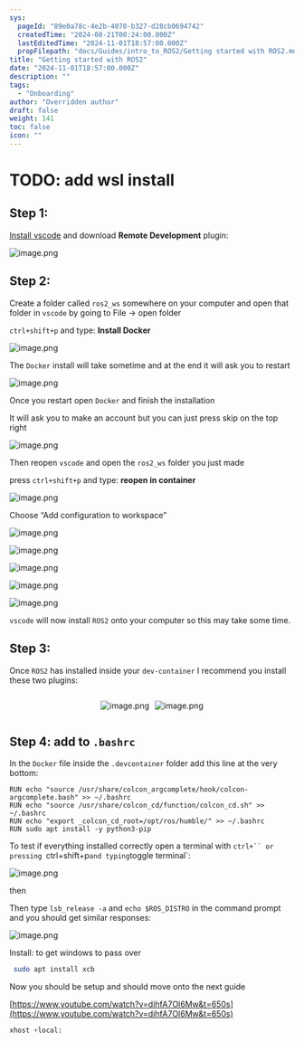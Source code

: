 ```yaml
---
sys:
  pageId: "89e0a78c-4e2b-4070-b327-d28cb0694742"
  createdTime: "2024-08-21T00:24:00.000Z"
  lastEditedTime: "2024-11-01T18:57:00.000Z"
  propFilepath: "docs/Guides/intro_to_ROS2/Getting started with ROS2.md"
title: "Getting started with ROS2"
date: "2024-11-01T18:57:00.000Z"
description: ""
tags:
  - "Onboarding"
author: "Overridden author"
draft: false
weight: 141
toc: false
icon: ""
---
```


# TODO: add wsl install

## Step 1:

[Install vscode](https://code.visualstudio.com/download) and download **Remote Development** plugin:

![image.png](https://prod-files-secure.s3.us-west-2.amazonaws.com/d518164a-d88e-44d1-a4ee-3adb3bd8bce0/efb52993-1881-4a40-b95e-6f020334f022/image.png?X-Amz-Algorithm=AWS4-HMAC-SHA256&X-Amz-Content-Sha256=UNSIGNED-PAYLOAD&X-Amz-Credential=ASIAZI2LB4666ECQQG6F%2F20250202%2Fus-west-2%2Fs3%2Faws4_request&X-Amz-Date=20250202T230109Z&X-Amz-Expires=3600&X-Amz-Security-Token=IQoJb3JpZ2luX2VjEO%2F%2F%2F%2F%2F%2F%2F%2F%2F%2F%2FwEaCXVzLXdlc3QtMiJHMEUCIQCCH1dYTgOGnbDPg70fmxD%2FE7H0XEfUK3VDgj1Yrf9%2FLAIgXVfqK35rZnYAxdyq9J5d9FI6FWRnVzSPryvm5lazkzYqiAQI%2BP%2F%2F%2F%2F%2F%2F%2F%2F%2F%2FARAAGgw2Mzc0MjMxODM4MDUiDC%2FcEPpsdHBZKtZetyrcA3BUSPTTh3NxizpGfjlS%2B4W6xgmwDkhS%2BTUEZYf3x8PWCi3Jdc%2FP7HDfqfwsG6hSlTM3wNi6RCzLfhGG5an6nKA0TbRbwliiEmnblLE%2Bd6Q4FwFOw9R9cCbCTMQYA3Rbk2Lii%2BHo2uxpKAfAbiNvuONwKtNzRg%2Ff7C8s4XX2a5uv0o2hLAAM51EtGoXpIbgk1ddKbrpq2EUyr3HryLWwD18vv1DLQxvf6i4mu92ZE2sfMm0AP%2FK68Y1Dr2wXBb9tbzUhvqwg5rIM%2FtNFI4gnqx7QCCALZxT2oZK3qBcMqF%2B%2FdJyiJgwaZUU7UhsCduc0dcZq%2B81XjYosGCPoft9Hia4vG6YYm0bTBhHxh%2FZ8OuTKIMJY00zjprOMO4ymqmwukY4enpKQ0z4Ag%2FJziI58k4spjUzLy%2FeCR%2BjbozV81rL5iKubkU1201g%2Bt4tPMoeHUl2lvsQWppjOt130apIJtQ7MNa7qfTYezV7vW8rzCVJwcDDj0NCNWsOF3aqUEUcdDQrNWLfr%2FvR67uWWY%2FtTjwvUkA2%2FNRVTXNukHo%2FelihLeupeTrL5pq17vG%2B06JIxRbXsdnSjdBElEIlDou5qmo%2BjkGsczClPLoOulf3CChC7Pz0t1aqIDodIomkXML3n%2F7wGOqUB1EnYzCc8%2FEsBa%2B1bwCrs7EudnZCtRN5a3poG4Bd%2F1%2BpSi7w2kZZpNEB%2BHzGp4NXOoRBGmp1RCYXd3NyhnrHuCWEoUjI%2FfR5IS0bIzYeWGTVZr7N58bNT%2FGlq1dxBSsSfuzxyx7D0ItHdJKCCq3TY4YDIC7lwIeuCPgisFBo6YXhbq4CcQcUKWnDXL6wv8PJTyQLN4iwxf7e1vCxl0nMZ0toGidlh&X-Amz-Signature=1af7678721e09f52463d31a1150da95d4456a127eaa5f1d320c1dcc12061a3eb&X-Amz-SignedHeaders=host&x-id=GetObject)

## Step 2:

Create a folder called `ros2_ws` somewhere on your computer and open that folder in `vscode` by going to File → open folder 

`ctrl+shift+p` and type: **Install Docker**

![image.png](https://prod-files-secure.s3.us-west-2.amazonaws.com/d518164a-d88e-44d1-a4ee-3adb3bd8bce0/2269dc0e-1cd5-47ff-bceb-c04ad9b2eab0/image.png?X-Amz-Algorithm=AWS4-HMAC-SHA256&X-Amz-Content-Sha256=UNSIGNED-PAYLOAD&X-Amz-Credential=ASIAZI2LB4666ECQQG6F%2F20250202%2Fus-west-2%2Fs3%2Faws4_request&X-Amz-Date=20250202T230109Z&X-Amz-Expires=3600&X-Amz-Security-Token=IQoJb3JpZ2luX2VjEO%2F%2F%2F%2F%2F%2F%2F%2F%2F%2F%2FwEaCXVzLXdlc3QtMiJHMEUCIQCCH1dYTgOGnbDPg70fmxD%2FE7H0XEfUK3VDgj1Yrf9%2FLAIgXVfqK35rZnYAxdyq9J5d9FI6FWRnVzSPryvm5lazkzYqiAQI%2BP%2F%2F%2F%2F%2F%2F%2F%2F%2F%2FARAAGgw2Mzc0MjMxODM4MDUiDC%2FcEPpsdHBZKtZetyrcA3BUSPTTh3NxizpGfjlS%2B4W6xgmwDkhS%2BTUEZYf3x8PWCi3Jdc%2FP7HDfqfwsG6hSlTM3wNi6RCzLfhGG5an6nKA0TbRbwliiEmnblLE%2Bd6Q4FwFOw9R9cCbCTMQYA3Rbk2Lii%2BHo2uxpKAfAbiNvuONwKtNzRg%2Ff7C8s4XX2a5uv0o2hLAAM51EtGoXpIbgk1ddKbrpq2EUyr3HryLWwD18vv1DLQxvf6i4mu92ZE2sfMm0AP%2FK68Y1Dr2wXBb9tbzUhvqwg5rIM%2FtNFI4gnqx7QCCALZxT2oZK3qBcMqF%2B%2FdJyiJgwaZUU7UhsCduc0dcZq%2B81XjYosGCPoft9Hia4vG6YYm0bTBhHxh%2FZ8OuTKIMJY00zjprOMO4ymqmwukY4enpKQ0z4Ag%2FJziI58k4spjUzLy%2FeCR%2BjbozV81rL5iKubkU1201g%2Bt4tPMoeHUl2lvsQWppjOt130apIJtQ7MNa7qfTYezV7vW8rzCVJwcDDj0NCNWsOF3aqUEUcdDQrNWLfr%2FvR67uWWY%2FtTjwvUkA2%2FNRVTXNukHo%2FelihLeupeTrL5pq17vG%2B06JIxRbXsdnSjdBElEIlDou5qmo%2BjkGsczClPLoOulf3CChC7Pz0t1aqIDodIomkXML3n%2F7wGOqUB1EnYzCc8%2FEsBa%2B1bwCrs7EudnZCtRN5a3poG4Bd%2F1%2BpSi7w2kZZpNEB%2BHzGp4NXOoRBGmp1RCYXd3NyhnrHuCWEoUjI%2FfR5IS0bIzYeWGTVZr7N58bNT%2FGlq1dxBSsSfuzxyx7D0ItHdJKCCq3TY4YDIC7lwIeuCPgisFBo6YXhbq4CcQcUKWnDXL6wv8PJTyQLN4iwxf7e1vCxl0nMZ0toGidlh&X-Amz-Signature=2057d84e7078f736b29c9044988391220f8c336a43c818478e8e39db327f3985&X-Amz-SignedHeaders=host&x-id=GetObject)

The `Docker` install will take sometime and at the end it will ask you to restart

![image.png](https://prod-files-secure.s3.us-west-2.amazonaws.com/d518164a-d88e-44d1-a4ee-3adb3bd8bce0/ed233f78-be33-4b1f-b89c-9c346c0e961e/image.png?X-Amz-Algorithm=AWS4-HMAC-SHA256&X-Amz-Content-Sha256=UNSIGNED-PAYLOAD&X-Amz-Credential=ASIAZI2LB4666ECQQG6F%2F20250202%2Fus-west-2%2Fs3%2Faws4_request&X-Amz-Date=20250202T230109Z&X-Amz-Expires=3600&X-Amz-Security-Token=IQoJb3JpZ2luX2VjEO%2F%2F%2F%2F%2F%2F%2F%2F%2F%2F%2FwEaCXVzLXdlc3QtMiJHMEUCIQCCH1dYTgOGnbDPg70fmxD%2FE7H0XEfUK3VDgj1Yrf9%2FLAIgXVfqK35rZnYAxdyq9J5d9FI6FWRnVzSPryvm5lazkzYqiAQI%2BP%2F%2F%2F%2F%2F%2F%2F%2F%2F%2FARAAGgw2Mzc0MjMxODM4MDUiDC%2FcEPpsdHBZKtZetyrcA3BUSPTTh3NxizpGfjlS%2B4W6xgmwDkhS%2BTUEZYf3x8PWCi3Jdc%2FP7HDfqfwsG6hSlTM3wNi6RCzLfhGG5an6nKA0TbRbwliiEmnblLE%2Bd6Q4FwFOw9R9cCbCTMQYA3Rbk2Lii%2BHo2uxpKAfAbiNvuONwKtNzRg%2Ff7C8s4XX2a5uv0o2hLAAM51EtGoXpIbgk1ddKbrpq2EUyr3HryLWwD18vv1DLQxvf6i4mu92ZE2sfMm0AP%2FK68Y1Dr2wXBb9tbzUhvqwg5rIM%2FtNFI4gnqx7QCCALZxT2oZK3qBcMqF%2B%2FdJyiJgwaZUU7UhsCduc0dcZq%2B81XjYosGCPoft9Hia4vG6YYm0bTBhHxh%2FZ8OuTKIMJY00zjprOMO4ymqmwukY4enpKQ0z4Ag%2FJziI58k4spjUzLy%2FeCR%2BjbozV81rL5iKubkU1201g%2Bt4tPMoeHUl2lvsQWppjOt130apIJtQ7MNa7qfTYezV7vW8rzCVJwcDDj0NCNWsOF3aqUEUcdDQrNWLfr%2FvR67uWWY%2FtTjwvUkA2%2FNRVTXNukHo%2FelihLeupeTrL5pq17vG%2B06JIxRbXsdnSjdBElEIlDou5qmo%2BjkGsczClPLoOulf3CChC7Pz0t1aqIDodIomkXML3n%2F7wGOqUB1EnYzCc8%2FEsBa%2B1bwCrs7EudnZCtRN5a3poG4Bd%2F1%2BpSi7w2kZZpNEB%2BHzGp4NXOoRBGmp1RCYXd3NyhnrHuCWEoUjI%2FfR5IS0bIzYeWGTVZr7N58bNT%2FGlq1dxBSsSfuzxyx7D0ItHdJKCCq3TY4YDIC7lwIeuCPgisFBo6YXhbq4CcQcUKWnDXL6wv8PJTyQLN4iwxf7e1vCxl0nMZ0toGidlh&X-Amz-Signature=b57d6f899fca9ea97cd5341b8bfb1d44877a0ce6cced6be0637242837350dc4f&X-Amz-SignedHeaders=host&x-id=GetObject)

Once you restart open `Docker` and finish the installation

It will ask you to make an account but you can just press skip on the top right

![image.png](https://prod-files-secure.s3.us-west-2.amazonaws.com/d518164a-d88e-44d1-a4ee-3adb3bd8bce0/21010ad9-1659-4fd9-9f59-9932a09b2a3d/image.png?X-Amz-Algorithm=AWS4-HMAC-SHA256&X-Amz-Content-Sha256=UNSIGNED-PAYLOAD&X-Amz-Credential=ASIAZI2LB4666ECQQG6F%2F20250202%2Fus-west-2%2Fs3%2Faws4_request&X-Amz-Date=20250202T230109Z&X-Amz-Expires=3600&X-Amz-Security-Token=IQoJb3JpZ2luX2VjEO%2F%2F%2F%2F%2F%2F%2F%2F%2F%2F%2FwEaCXVzLXdlc3QtMiJHMEUCIQCCH1dYTgOGnbDPg70fmxD%2FE7H0XEfUK3VDgj1Yrf9%2FLAIgXVfqK35rZnYAxdyq9J5d9FI6FWRnVzSPryvm5lazkzYqiAQI%2BP%2F%2F%2F%2F%2F%2F%2F%2F%2F%2FARAAGgw2Mzc0MjMxODM4MDUiDC%2FcEPpsdHBZKtZetyrcA3BUSPTTh3NxizpGfjlS%2B4W6xgmwDkhS%2BTUEZYf3x8PWCi3Jdc%2FP7HDfqfwsG6hSlTM3wNi6RCzLfhGG5an6nKA0TbRbwliiEmnblLE%2Bd6Q4FwFOw9R9cCbCTMQYA3Rbk2Lii%2BHo2uxpKAfAbiNvuONwKtNzRg%2Ff7C8s4XX2a5uv0o2hLAAM51EtGoXpIbgk1ddKbrpq2EUyr3HryLWwD18vv1DLQxvf6i4mu92ZE2sfMm0AP%2FK68Y1Dr2wXBb9tbzUhvqwg5rIM%2FtNFI4gnqx7QCCALZxT2oZK3qBcMqF%2B%2FdJyiJgwaZUU7UhsCduc0dcZq%2B81XjYosGCPoft9Hia4vG6YYm0bTBhHxh%2FZ8OuTKIMJY00zjprOMO4ymqmwukY4enpKQ0z4Ag%2FJziI58k4spjUzLy%2FeCR%2BjbozV81rL5iKubkU1201g%2Bt4tPMoeHUl2lvsQWppjOt130apIJtQ7MNa7qfTYezV7vW8rzCVJwcDDj0NCNWsOF3aqUEUcdDQrNWLfr%2FvR67uWWY%2FtTjwvUkA2%2FNRVTXNukHo%2FelihLeupeTrL5pq17vG%2B06JIxRbXsdnSjdBElEIlDou5qmo%2BjkGsczClPLoOulf3CChC7Pz0t1aqIDodIomkXML3n%2F7wGOqUB1EnYzCc8%2FEsBa%2B1bwCrs7EudnZCtRN5a3poG4Bd%2F1%2BpSi7w2kZZpNEB%2BHzGp4NXOoRBGmp1RCYXd3NyhnrHuCWEoUjI%2FfR5IS0bIzYeWGTVZr7N58bNT%2FGlq1dxBSsSfuzxyx7D0ItHdJKCCq3TY4YDIC7lwIeuCPgisFBo6YXhbq4CcQcUKWnDXL6wv8PJTyQLN4iwxf7e1vCxl0nMZ0toGidlh&X-Amz-Signature=e36ed556c3d6538fb2cd3a308dac30dbab1f534318cb1f0ff17e791eac7ec0f7&X-Amz-SignedHeaders=host&x-id=GetObject)

Then reopen `vscode` and open the `ros2_ws` folder you just made

press `ctrl+shift+p` and type: **reopen in container**

![image.png](https://prod-files-secure.s3.us-west-2.amazonaws.com/d518164a-d88e-44d1-a4ee-3adb3bd8bce0/4e93b8c2-41ad-488c-8095-c74205196118/image.png?X-Amz-Algorithm=AWS4-HMAC-SHA256&X-Amz-Content-Sha256=UNSIGNED-PAYLOAD&X-Amz-Credential=ASIAZI2LB4666ECQQG6F%2F20250202%2Fus-west-2%2Fs3%2Faws4_request&X-Amz-Date=20250202T230109Z&X-Amz-Expires=3600&X-Amz-Security-Token=IQoJb3JpZ2luX2VjEO%2F%2F%2F%2F%2F%2F%2F%2F%2F%2F%2FwEaCXVzLXdlc3QtMiJHMEUCIQCCH1dYTgOGnbDPg70fmxD%2FE7H0XEfUK3VDgj1Yrf9%2FLAIgXVfqK35rZnYAxdyq9J5d9FI6FWRnVzSPryvm5lazkzYqiAQI%2BP%2F%2F%2F%2F%2F%2F%2F%2F%2F%2FARAAGgw2Mzc0MjMxODM4MDUiDC%2FcEPpsdHBZKtZetyrcA3BUSPTTh3NxizpGfjlS%2B4W6xgmwDkhS%2BTUEZYf3x8PWCi3Jdc%2FP7HDfqfwsG6hSlTM3wNi6RCzLfhGG5an6nKA0TbRbwliiEmnblLE%2Bd6Q4FwFOw9R9cCbCTMQYA3Rbk2Lii%2BHo2uxpKAfAbiNvuONwKtNzRg%2Ff7C8s4XX2a5uv0o2hLAAM51EtGoXpIbgk1ddKbrpq2EUyr3HryLWwD18vv1DLQxvf6i4mu92ZE2sfMm0AP%2FK68Y1Dr2wXBb9tbzUhvqwg5rIM%2FtNFI4gnqx7QCCALZxT2oZK3qBcMqF%2B%2FdJyiJgwaZUU7UhsCduc0dcZq%2B81XjYosGCPoft9Hia4vG6YYm0bTBhHxh%2FZ8OuTKIMJY00zjprOMO4ymqmwukY4enpKQ0z4Ag%2FJziI58k4spjUzLy%2FeCR%2BjbozV81rL5iKubkU1201g%2Bt4tPMoeHUl2lvsQWppjOt130apIJtQ7MNa7qfTYezV7vW8rzCVJwcDDj0NCNWsOF3aqUEUcdDQrNWLfr%2FvR67uWWY%2FtTjwvUkA2%2FNRVTXNukHo%2FelihLeupeTrL5pq17vG%2B06JIxRbXsdnSjdBElEIlDou5qmo%2BjkGsczClPLoOulf3CChC7Pz0t1aqIDodIomkXML3n%2F7wGOqUB1EnYzCc8%2FEsBa%2B1bwCrs7EudnZCtRN5a3poG4Bd%2F1%2BpSi7w2kZZpNEB%2BHzGp4NXOoRBGmp1RCYXd3NyhnrHuCWEoUjI%2FfR5IS0bIzYeWGTVZr7N58bNT%2FGlq1dxBSsSfuzxyx7D0ItHdJKCCq3TY4YDIC7lwIeuCPgisFBo6YXhbq4CcQcUKWnDXL6wv8PJTyQLN4iwxf7e1vCxl0nMZ0toGidlh&X-Amz-Signature=6f5c21a949238fe20485d731581370351a58291c3418e7467904c32d8d63ddcd&X-Amz-SignedHeaders=host&x-id=GetObject)

Choose “Add configuration to workspace”

![image.png](https://prod-files-secure.s3.us-west-2.amazonaws.com/d518164a-d88e-44d1-a4ee-3adb3bd8bce0/9560b282-5060-4989-ba37-97e7b2c22476/image.png?X-Amz-Algorithm=AWS4-HMAC-SHA256&X-Amz-Content-Sha256=UNSIGNED-PAYLOAD&X-Amz-Credential=ASIAZI2LB4666ECQQG6F%2F20250202%2Fus-west-2%2Fs3%2Faws4_request&X-Amz-Date=20250202T230109Z&X-Amz-Expires=3600&X-Amz-Security-Token=IQoJb3JpZ2luX2VjEO%2F%2F%2F%2F%2F%2F%2F%2F%2F%2F%2FwEaCXVzLXdlc3QtMiJHMEUCIQCCH1dYTgOGnbDPg70fmxD%2FE7H0XEfUK3VDgj1Yrf9%2FLAIgXVfqK35rZnYAxdyq9J5d9FI6FWRnVzSPryvm5lazkzYqiAQI%2BP%2F%2F%2F%2F%2F%2F%2F%2F%2F%2FARAAGgw2Mzc0MjMxODM4MDUiDC%2FcEPpsdHBZKtZetyrcA3BUSPTTh3NxizpGfjlS%2B4W6xgmwDkhS%2BTUEZYf3x8PWCi3Jdc%2FP7HDfqfwsG6hSlTM3wNi6RCzLfhGG5an6nKA0TbRbwliiEmnblLE%2Bd6Q4FwFOw9R9cCbCTMQYA3Rbk2Lii%2BHo2uxpKAfAbiNvuONwKtNzRg%2Ff7C8s4XX2a5uv0o2hLAAM51EtGoXpIbgk1ddKbrpq2EUyr3HryLWwD18vv1DLQxvf6i4mu92ZE2sfMm0AP%2FK68Y1Dr2wXBb9tbzUhvqwg5rIM%2FtNFI4gnqx7QCCALZxT2oZK3qBcMqF%2B%2FdJyiJgwaZUU7UhsCduc0dcZq%2B81XjYosGCPoft9Hia4vG6YYm0bTBhHxh%2FZ8OuTKIMJY00zjprOMO4ymqmwukY4enpKQ0z4Ag%2FJziI58k4spjUzLy%2FeCR%2BjbozV81rL5iKubkU1201g%2Bt4tPMoeHUl2lvsQWppjOt130apIJtQ7MNa7qfTYezV7vW8rzCVJwcDDj0NCNWsOF3aqUEUcdDQrNWLfr%2FvR67uWWY%2FtTjwvUkA2%2FNRVTXNukHo%2FelihLeupeTrL5pq17vG%2B06JIxRbXsdnSjdBElEIlDou5qmo%2BjkGsczClPLoOulf3CChC7Pz0t1aqIDodIomkXML3n%2F7wGOqUB1EnYzCc8%2FEsBa%2B1bwCrs7EudnZCtRN5a3poG4Bd%2F1%2BpSi7w2kZZpNEB%2BHzGp4NXOoRBGmp1RCYXd3NyhnrHuCWEoUjI%2FfR5IS0bIzYeWGTVZr7N58bNT%2FGlq1dxBSsSfuzxyx7D0ItHdJKCCq3TY4YDIC7lwIeuCPgisFBo6YXhbq4CcQcUKWnDXL6wv8PJTyQLN4iwxf7e1vCxl0nMZ0toGidlh&X-Amz-Signature=f26077937e127732185116aa692cda9412f06361f5ce14726f794df40098f14c&X-Amz-SignedHeaders=host&x-id=GetObject)

![image.png](https://prod-files-secure.s3.us-west-2.amazonaws.com/d518164a-d88e-44d1-a4ee-3adb3bd8bce0/2ee63f81-886b-48e8-a553-dc6e5eac99e4/image.png?X-Amz-Algorithm=AWS4-HMAC-SHA256&X-Amz-Content-Sha256=UNSIGNED-PAYLOAD&X-Amz-Credential=ASIAZI2LB4666ECQQG6F%2F20250202%2Fus-west-2%2Fs3%2Faws4_request&X-Amz-Date=20250202T230109Z&X-Amz-Expires=3600&X-Amz-Security-Token=IQoJb3JpZ2luX2VjEO%2F%2F%2F%2F%2F%2F%2F%2F%2F%2F%2FwEaCXVzLXdlc3QtMiJHMEUCIQCCH1dYTgOGnbDPg70fmxD%2FE7H0XEfUK3VDgj1Yrf9%2FLAIgXVfqK35rZnYAxdyq9J5d9FI6FWRnVzSPryvm5lazkzYqiAQI%2BP%2F%2F%2F%2F%2F%2F%2F%2F%2F%2FARAAGgw2Mzc0MjMxODM4MDUiDC%2FcEPpsdHBZKtZetyrcA3BUSPTTh3NxizpGfjlS%2B4W6xgmwDkhS%2BTUEZYf3x8PWCi3Jdc%2FP7HDfqfwsG6hSlTM3wNi6RCzLfhGG5an6nKA0TbRbwliiEmnblLE%2Bd6Q4FwFOw9R9cCbCTMQYA3Rbk2Lii%2BHo2uxpKAfAbiNvuONwKtNzRg%2Ff7C8s4XX2a5uv0o2hLAAM51EtGoXpIbgk1ddKbrpq2EUyr3HryLWwD18vv1DLQxvf6i4mu92ZE2sfMm0AP%2FK68Y1Dr2wXBb9tbzUhvqwg5rIM%2FtNFI4gnqx7QCCALZxT2oZK3qBcMqF%2B%2FdJyiJgwaZUU7UhsCduc0dcZq%2B81XjYosGCPoft9Hia4vG6YYm0bTBhHxh%2FZ8OuTKIMJY00zjprOMO4ymqmwukY4enpKQ0z4Ag%2FJziI58k4spjUzLy%2FeCR%2BjbozV81rL5iKubkU1201g%2Bt4tPMoeHUl2lvsQWppjOt130apIJtQ7MNa7qfTYezV7vW8rzCVJwcDDj0NCNWsOF3aqUEUcdDQrNWLfr%2FvR67uWWY%2FtTjwvUkA2%2FNRVTXNukHo%2FelihLeupeTrL5pq17vG%2B06JIxRbXsdnSjdBElEIlDou5qmo%2BjkGsczClPLoOulf3CChC7Pz0t1aqIDodIomkXML3n%2F7wGOqUB1EnYzCc8%2FEsBa%2B1bwCrs7EudnZCtRN5a3poG4Bd%2F1%2BpSi7w2kZZpNEB%2BHzGp4NXOoRBGmp1RCYXd3NyhnrHuCWEoUjI%2FfR5IS0bIzYeWGTVZr7N58bNT%2FGlq1dxBSsSfuzxyx7D0ItHdJKCCq3TY4YDIC7lwIeuCPgisFBo6YXhbq4CcQcUKWnDXL6wv8PJTyQLN4iwxf7e1vCxl0nMZ0toGidlh&X-Amz-Signature=26cdad35b491e4b3fabbfbe9ed9377de8e33c93a4914e7dfe770212792858ead&X-Amz-SignedHeaders=host&x-id=GetObject)

![image.png](https://prod-files-secure.s3.us-west-2.amazonaws.com/d518164a-d88e-44d1-a4ee-3adb3bd8bce0/ae1580b2-b048-407e-aed9-b584224a7a04/image.png?X-Amz-Algorithm=AWS4-HMAC-SHA256&X-Amz-Content-Sha256=UNSIGNED-PAYLOAD&X-Amz-Credential=ASIAZI2LB4666ECQQG6F%2F20250202%2Fus-west-2%2Fs3%2Faws4_request&X-Amz-Date=20250202T230109Z&X-Amz-Expires=3600&X-Amz-Security-Token=IQoJb3JpZ2luX2VjEO%2F%2F%2F%2F%2F%2F%2F%2F%2F%2F%2FwEaCXVzLXdlc3QtMiJHMEUCIQCCH1dYTgOGnbDPg70fmxD%2FE7H0XEfUK3VDgj1Yrf9%2FLAIgXVfqK35rZnYAxdyq9J5d9FI6FWRnVzSPryvm5lazkzYqiAQI%2BP%2F%2F%2F%2F%2F%2F%2F%2F%2F%2FARAAGgw2Mzc0MjMxODM4MDUiDC%2FcEPpsdHBZKtZetyrcA3BUSPTTh3NxizpGfjlS%2B4W6xgmwDkhS%2BTUEZYf3x8PWCi3Jdc%2FP7HDfqfwsG6hSlTM3wNi6RCzLfhGG5an6nKA0TbRbwliiEmnblLE%2Bd6Q4FwFOw9R9cCbCTMQYA3Rbk2Lii%2BHo2uxpKAfAbiNvuONwKtNzRg%2Ff7C8s4XX2a5uv0o2hLAAM51EtGoXpIbgk1ddKbrpq2EUyr3HryLWwD18vv1DLQxvf6i4mu92ZE2sfMm0AP%2FK68Y1Dr2wXBb9tbzUhvqwg5rIM%2FtNFI4gnqx7QCCALZxT2oZK3qBcMqF%2B%2FdJyiJgwaZUU7UhsCduc0dcZq%2B81XjYosGCPoft9Hia4vG6YYm0bTBhHxh%2FZ8OuTKIMJY00zjprOMO4ymqmwukY4enpKQ0z4Ag%2FJziI58k4spjUzLy%2FeCR%2BjbozV81rL5iKubkU1201g%2Bt4tPMoeHUl2lvsQWppjOt130apIJtQ7MNa7qfTYezV7vW8rzCVJwcDDj0NCNWsOF3aqUEUcdDQrNWLfr%2FvR67uWWY%2FtTjwvUkA2%2FNRVTXNukHo%2FelihLeupeTrL5pq17vG%2B06JIxRbXsdnSjdBElEIlDou5qmo%2BjkGsczClPLoOulf3CChC7Pz0t1aqIDodIomkXML3n%2F7wGOqUB1EnYzCc8%2FEsBa%2B1bwCrs7EudnZCtRN5a3poG4Bd%2F1%2BpSi7w2kZZpNEB%2BHzGp4NXOoRBGmp1RCYXd3NyhnrHuCWEoUjI%2FfR5IS0bIzYeWGTVZr7N58bNT%2FGlq1dxBSsSfuzxyx7D0ItHdJKCCq3TY4YDIC7lwIeuCPgisFBo6YXhbq4CcQcUKWnDXL6wv8PJTyQLN4iwxf7e1vCxl0nMZ0toGidlh&X-Amz-Signature=f73de62015e4105d5c38ddc0bed496922fc221e806fdd73913f72126f0322dc9&X-Amz-SignedHeaders=host&x-id=GetObject)

![image.png](https://prod-files-secure.s3.us-west-2.amazonaws.com/d518164a-d88e-44d1-a4ee-3adb3bd8bce0/53255b28-f75e-430f-b9e3-c0ac8577e42b/image.png?X-Amz-Algorithm=AWS4-HMAC-SHA256&X-Amz-Content-Sha256=UNSIGNED-PAYLOAD&X-Amz-Credential=ASIAZI2LB4666ECQQG6F%2F20250202%2Fus-west-2%2Fs3%2Faws4_request&X-Amz-Date=20250202T230109Z&X-Amz-Expires=3600&X-Amz-Security-Token=IQoJb3JpZ2luX2VjEO%2F%2F%2F%2F%2F%2F%2F%2F%2F%2F%2FwEaCXVzLXdlc3QtMiJHMEUCIQCCH1dYTgOGnbDPg70fmxD%2FE7H0XEfUK3VDgj1Yrf9%2FLAIgXVfqK35rZnYAxdyq9J5d9FI6FWRnVzSPryvm5lazkzYqiAQI%2BP%2F%2F%2F%2F%2F%2F%2F%2F%2F%2FARAAGgw2Mzc0MjMxODM4MDUiDC%2FcEPpsdHBZKtZetyrcA3BUSPTTh3NxizpGfjlS%2B4W6xgmwDkhS%2BTUEZYf3x8PWCi3Jdc%2FP7HDfqfwsG6hSlTM3wNi6RCzLfhGG5an6nKA0TbRbwliiEmnblLE%2Bd6Q4FwFOw9R9cCbCTMQYA3Rbk2Lii%2BHo2uxpKAfAbiNvuONwKtNzRg%2Ff7C8s4XX2a5uv0o2hLAAM51EtGoXpIbgk1ddKbrpq2EUyr3HryLWwD18vv1DLQxvf6i4mu92ZE2sfMm0AP%2FK68Y1Dr2wXBb9tbzUhvqwg5rIM%2FtNFI4gnqx7QCCALZxT2oZK3qBcMqF%2B%2FdJyiJgwaZUU7UhsCduc0dcZq%2B81XjYosGCPoft9Hia4vG6YYm0bTBhHxh%2FZ8OuTKIMJY00zjprOMO4ymqmwukY4enpKQ0z4Ag%2FJziI58k4spjUzLy%2FeCR%2BjbozV81rL5iKubkU1201g%2Bt4tPMoeHUl2lvsQWppjOt130apIJtQ7MNa7qfTYezV7vW8rzCVJwcDDj0NCNWsOF3aqUEUcdDQrNWLfr%2FvR67uWWY%2FtTjwvUkA2%2FNRVTXNukHo%2FelihLeupeTrL5pq17vG%2B06JIxRbXsdnSjdBElEIlDou5qmo%2BjkGsczClPLoOulf3CChC7Pz0t1aqIDodIomkXML3n%2F7wGOqUB1EnYzCc8%2FEsBa%2B1bwCrs7EudnZCtRN5a3poG4Bd%2F1%2BpSi7w2kZZpNEB%2BHzGp4NXOoRBGmp1RCYXd3NyhnrHuCWEoUjI%2FfR5IS0bIzYeWGTVZr7N58bNT%2FGlq1dxBSsSfuzxyx7D0ItHdJKCCq3TY4YDIC7lwIeuCPgisFBo6YXhbq4CcQcUKWnDXL6wv8PJTyQLN4iwxf7e1vCxl0nMZ0toGidlh&X-Amz-Signature=92f5c9fa8824cd9d8ec604c539fc441eccd33c247d41b14ba10679cf4e0f7f9f&X-Amz-SignedHeaders=host&x-id=GetObject)

![image.png](https://prod-files-secure.s3.us-west-2.amazonaws.com/d518164a-d88e-44d1-a4ee-3adb3bd8bce0/7c562767-5af9-4ffb-97d1-327bcdf4ee00/image.png?X-Amz-Algorithm=AWS4-HMAC-SHA256&X-Amz-Content-Sha256=UNSIGNED-PAYLOAD&X-Amz-Credential=ASIAZI2LB4666ECQQG6F%2F20250202%2Fus-west-2%2Fs3%2Faws4_request&X-Amz-Date=20250202T230109Z&X-Amz-Expires=3600&X-Amz-Security-Token=IQoJb3JpZ2luX2VjEO%2F%2F%2F%2F%2F%2F%2F%2F%2F%2F%2FwEaCXVzLXdlc3QtMiJHMEUCIQCCH1dYTgOGnbDPg70fmxD%2FE7H0XEfUK3VDgj1Yrf9%2FLAIgXVfqK35rZnYAxdyq9J5d9FI6FWRnVzSPryvm5lazkzYqiAQI%2BP%2F%2F%2F%2F%2F%2F%2F%2F%2F%2FARAAGgw2Mzc0MjMxODM4MDUiDC%2FcEPpsdHBZKtZetyrcA3BUSPTTh3NxizpGfjlS%2B4W6xgmwDkhS%2BTUEZYf3x8PWCi3Jdc%2FP7HDfqfwsG6hSlTM3wNi6RCzLfhGG5an6nKA0TbRbwliiEmnblLE%2Bd6Q4FwFOw9R9cCbCTMQYA3Rbk2Lii%2BHo2uxpKAfAbiNvuONwKtNzRg%2Ff7C8s4XX2a5uv0o2hLAAM51EtGoXpIbgk1ddKbrpq2EUyr3HryLWwD18vv1DLQxvf6i4mu92ZE2sfMm0AP%2FK68Y1Dr2wXBb9tbzUhvqwg5rIM%2FtNFI4gnqx7QCCALZxT2oZK3qBcMqF%2B%2FdJyiJgwaZUU7UhsCduc0dcZq%2B81XjYosGCPoft9Hia4vG6YYm0bTBhHxh%2FZ8OuTKIMJY00zjprOMO4ymqmwukY4enpKQ0z4Ag%2FJziI58k4spjUzLy%2FeCR%2BjbozV81rL5iKubkU1201g%2Bt4tPMoeHUl2lvsQWppjOt130apIJtQ7MNa7qfTYezV7vW8rzCVJwcDDj0NCNWsOF3aqUEUcdDQrNWLfr%2FvR67uWWY%2FtTjwvUkA2%2FNRVTXNukHo%2FelihLeupeTrL5pq17vG%2B06JIxRbXsdnSjdBElEIlDou5qmo%2BjkGsczClPLoOulf3CChC7Pz0t1aqIDodIomkXML3n%2F7wGOqUB1EnYzCc8%2FEsBa%2B1bwCrs7EudnZCtRN5a3poG4Bd%2F1%2BpSi7w2kZZpNEB%2BHzGp4NXOoRBGmp1RCYXd3NyhnrHuCWEoUjI%2FfR5IS0bIzYeWGTVZr7N58bNT%2FGlq1dxBSsSfuzxyx7D0ItHdJKCCq3TY4YDIC7lwIeuCPgisFBo6YXhbq4CcQcUKWnDXL6wv8PJTyQLN4iwxf7e1vCxl0nMZ0toGidlh&X-Amz-Signature=0498f342f6b3a9d8775d878d12bb8b4f903e7eb5dca39721c6ab81af4af57609&X-Amz-SignedHeaders=host&x-id=GetObject)

`vscode` will now install `ROS2` onto your computer so this may take some time.

## Step 3:

Once `ROS2` has installed inside your `dev-container` I recommend you install these two plugins:

<div style="display: flex;flex-direction: row; column-gap:10px; max-width: 630px;justify-content: center;">
<div>

![image.png](https://prod-files-secure.s3.us-west-2.amazonaws.com/d518164a-d88e-44d1-a4ee-3adb3bd8bce0/3fc3d550-5a54-4ba1-ba6b-faa01cdb7369/image.png?X-Amz-Algorithm=AWS4-HMAC-SHA256&X-Amz-Content-Sha256=UNSIGNED-PAYLOAD&X-Amz-Credential=ASIAZI2LB4664VPDRESC%2F20250202%2Fus-west-2%2Fs3%2Faws4_request&X-Amz-Date=20250202T230111Z&X-Amz-Expires=3600&X-Amz-Security-Token=IQoJb3JpZ2luX2VjEO%2F%2F%2F%2F%2F%2F%2F%2F%2F%2F%2FwEaCXVzLXdlc3QtMiJGMEQCIDqfCnR32YFLvZT5syFz73W3GGZQU4kN5u0q03QZ5s%2BqAiA7lG3%2B0qSpdLTgEH2r3B2OqDaHXVtIk1OrZG7nxF5TMyqIBAj4%2F%2F%2F%2F%2F%2F%2F%2F%2F%2F8BEAAaDDYzNzQyMzE4MzgwNSIMjqYhJKjquZABRzTrKtwDVgywoxjRppbBTJmLRRVECyxmH%2BSRwDilG%2BaYBk5VAmZ7ny8KqjmtE5XUiYlwnr4b7jQXLelEBkWARgO6MyYC0tgmANIdj%2BLWBz68F6vhC6ZB9oe5SzsceY5rPe1kAA6K%2FGPgKLg50UThU5zjgqle3kwkFGD4hZj7ZXbn61tlOP4MA%2BxJcNbWdS3P3opYSaQzKE%2FjBP%2FIcMt5FR8iFMAcc2uzY284gn6vBO%2FQPE7L9GSCCpRKHID%2BhjUuuRDsAKMbl1W2yRdS7U4y2TcB%2FDSeZxllt8osrtuwYuunN4MrcD0IjHwdstJqHa7EoVHJZPH6iL6ZUn65IgraH7fx%2FTg4OubDgDD5wCOnbrNaFmDSWvBiUZON3xODXcIpVm57EjUy8%2FRMJEKxvIHKid7IfgY9X3%2FgCl3IMRA2ufLHamgAYuxgfF9dSjkY6X2tIsclu2WS00Bsn7IEGyWwuyqA0NCbAQoVQOng3mrwy%2FnfWPJv6vQvxs7ObpI3PTn8flY1JcahNuVbQ14NdN8S%2BvVp4XVY0fxgdxXUJXH%2FXrC%2B%2BngLRvW%2BwUgIqswf6Q0lbsjJ2QiamvUY%2F3S8vQQVWxqWmlFbF4KvaP4YCI7JmRDFgP3CD9uktxLgeAEADb%2FGWgkwguf%2FvAY6pgHbQl174qIGnSegP7XN0gb2nGGZ266OjhnbDJCWWiGB62QOFF8S%2FuzicCjErARpd%2FpdpxX3m4Lqm5anTKTozWuWV%2Fy1%2BX6lrR8ecSsqWn2%2BqckcRKxf70QxC%2FlfvPWWWbUcc%2Fdvgr2WMaqNPmxhz7LW%2B6lR0w1sGlsMp7xtn4e6qmQdroVjuqwe1dZaKAaqrnwjQKRRbNPndTwvy798uKhlcPjSb548&X-Amz-Signature=152115873bb885bd74232e0b80e29edeb9e15428abd99db829b06641583fa6fb&X-Amz-SignedHeaders=host&x-id=GetObject)

</div>
<div>

![image.png](https://prod-files-secure.s3.us-west-2.amazonaws.com/d518164a-d88e-44d1-a4ee-3adb3bd8bce0/d994cc66-13c2-4093-a5a3-f84cf4601a82/image.png?X-Amz-Algorithm=AWS4-HMAC-SHA256&X-Amz-Content-Sha256=UNSIGNED-PAYLOAD&X-Amz-Credential=ASIAZI2LB466T5D5P4LT%2F20250202%2Fus-west-2%2Fs3%2Faws4_request&X-Amz-Date=20250202T230111Z&X-Amz-Expires=3600&X-Amz-Security-Token=IQoJb3JpZ2luX2VjEO%2F%2F%2F%2F%2F%2F%2F%2F%2F%2F%2FwEaCXVzLXdlc3QtMiJHMEUCIEesi66ub%2BkDqxKeolwoVV4lNIbpYlNLo2eTt3n6lspfAiEAjM0uPErHjIpjDof%2B58ida1PP2K8K6iEmIz5FQ7jtKYoqiAQI%2BP%2F%2F%2F%2F%2F%2F%2F%2F%2F%2FARAAGgw2Mzc0MjMxODM4MDUiDDLoVvyZ8z0hJqZRRCrcA6tl4U6JyXWJh1wKEY6QjgV%2B8TrtIVR0AEHBPbU7bfPOjv3nYOaMhyY6N9dLHek2XzdSTqoVcddHuGiDfqkd5pFuayDu3oMYnki0N774Tgiek3ynCiG4zjwq2gPI%2B40e9cvs6jr2O%2Ff47fXfM%2BOHxyMbZCBNyy84%2BmgdiMT4ARs8zSa%2BmGmELucHjxfw8idzOzpUzuKQ24GoLA0IcLbZ3Jif86feZjCYL%2F37duPWvVq5j7A1gEEU0%2FSGZWProfUojEvrosfJE4HMD6rWrghuKqX56dWg%2BYyXF5tXdT3Y0fyjNqVDAy52a9zIUEMMxoX9HxOAKBXf6AKpKpBW43hjCKvHW1g6O0p%2BeIudV96U2ptownccIEYYMQLoo4ggLD%2FxxWtO3qYx4x31QdG8lK%2FPx9MQZQ5XCCJ4IMr1rKf9cME9Q%2Bp93PVwxwP%2BvwxfNKd2cYvSxsbI3G22QplNoXshqbKW9Nbv5fNLAVLjsGtVlPffcFM50O0RJPCRpKBvww2ensUt2XcLpdqpHgfJnrgeXwevlmnmZEATgnQiycuNKMDL7zz0817hv88RL9xO897znXYYHsyuPCnXBuTQyDZr4GS5QnAOmjvRP3jxzImAFWQizF%2BpXdaj0TZLojRHMPvl%2F7wGOqUBZNP3j1XaEiAVorqtlxxT1ycMVGBPJioMYtmEpCZ2zzKtg%2BaYiLaHF0LG4H9JM85PouOyuAT8Le7QvqIJMlv5tNbaJCJS7Mth6GRUmTxd39MxYykELjV2yPfY9LpNdk%2F9hlZ9Lute1PS8xjl7LSwZbOiK8RpxVmJN4qHq637Q9ce6vcsYYaGPhjO%2BlqH5%2FNzo9Gjk7CKqfWujzKMglZSXtLmliH0G&X-Amz-Signature=33b9bb7be7ab9b012b69d2fafe5be7ebe651591bd7e831cf1d73a850b070074b&X-Amz-SignedHeaders=host&x-id=GetObject)

</div>
</div>

## Step 4: add to `.bashrc`

In the `Docker` file inside the `.devcontainer` folder add this line at the very bottom: 

```docker
RUN echo "source /usr/share/colcon_argcomplete/hook/colcon-argcomplete.bash" >> ~/.bashrc
RUN echo "source /usr/share/colcon_cd/function/colcon_cd.sh" >> ~/.bashrc
RUN echo "export _colcon_cd_root=/opt/ros/humble/" >> ~/.bashrc
RUN sudo apt install -y python3-pip 
```

To test if everything installed correctly open a terminal with `ctrl+`` or pressing `ctrl+shift+p` and typing `toggle terminal`:

![image.png](https://prod-files-secure.s3.us-west-2.amazonaws.com/d518164a-d88e-44d1-a4ee-3adb3bd8bce0/6a4943d8-b04e-4c02-9a58-775f3384d1a5/image.png?X-Amz-Algorithm=AWS4-HMAC-SHA256&X-Amz-Content-Sha256=UNSIGNED-PAYLOAD&X-Amz-Credential=ASIAZI2LB4666ECQQG6F%2F20250202%2Fus-west-2%2Fs3%2Faws4_request&X-Amz-Date=20250202T230109Z&X-Amz-Expires=3600&X-Amz-Security-Token=IQoJb3JpZ2luX2VjEO%2F%2F%2F%2F%2F%2F%2F%2F%2F%2F%2FwEaCXVzLXdlc3QtMiJHMEUCIQCCH1dYTgOGnbDPg70fmxD%2FE7H0XEfUK3VDgj1Yrf9%2FLAIgXVfqK35rZnYAxdyq9J5d9FI6FWRnVzSPryvm5lazkzYqiAQI%2BP%2F%2F%2F%2F%2F%2F%2F%2F%2F%2FARAAGgw2Mzc0MjMxODM4MDUiDC%2FcEPpsdHBZKtZetyrcA3BUSPTTh3NxizpGfjlS%2B4W6xgmwDkhS%2BTUEZYf3x8PWCi3Jdc%2FP7HDfqfwsG6hSlTM3wNi6RCzLfhGG5an6nKA0TbRbwliiEmnblLE%2Bd6Q4FwFOw9R9cCbCTMQYA3Rbk2Lii%2BHo2uxpKAfAbiNvuONwKtNzRg%2Ff7C8s4XX2a5uv0o2hLAAM51EtGoXpIbgk1ddKbrpq2EUyr3HryLWwD18vv1DLQxvf6i4mu92ZE2sfMm0AP%2FK68Y1Dr2wXBb9tbzUhvqwg5rIM%2FtNFI4gnqx7QCCALZxT2oZK3qBcMqF%2B%2FdJyiJgwaZUU7UhsCduc0dcZq%2B81XjYosGCPoft9Hia4vG6YYm0bTBhHxh%2FZ8OuTKIMJY00zjprOMO4ymqmwukY4enpKQ0z4Ag%2FJziI58k4spjUzLy%2FeCR%2BjbozV81rL5iKubkU1201g%2Bt4tPMoeHUl2lvsQWppjOt130apIJtQ7MNa7qfTYezV7vW8rzCVJwcDDj0NCNWsOF3aqUEUcdDQrNWLfr%2FvR67uWWY%2FtTjwvUkA2%2FNRVTXNukHo%2FelihLeupeTrL5pq17vG%2B06JIxRbXsdnSjdBElEIlDou5qmo%2BjkGsczClPLoOulf3CChC7Pz0t1aqIDodIomkXML3n%2F7wGOqUB1EnYzCc8%2FEsBa%2B1bwCrs7EudnZCtRN5a3poG4Bd%2F1%2BpSi7w2kZZpNEB%2BHzGp4NXOoRBGmp1RCYXd3NyhnrHuCWEoUjI%2FfR5IS0bIzYeWGTVZr7N58bNT%2FGlq1dxBSsSfuzxyx7D0ItHdJKCCq3TY4YDIC7lwIeuCPgisFBo6YXhbq4CcQcUKWnDXL6wv8PJTyQLN4iwxf7e1vCxl0nMZ0toGidlh&X-Amz-Signature=ab95b0c00c4669d5806b83fb882e97bb7c29b0f766cf53acaec8c248301eb778&X-Amz-SignedHeaders=host&x-id=GetObject)

then 

Then type `lsb_release -a` and `echo $ROS_DISTRO` in the command prompt and you should get similar responses:

![image.png](https://prod-files-secure.s3.us-west-2.amazonaws.com/d518164a-d88e-44d1-a4ee-3adb3bd8bce0/3e635dec-a805-4e85-8b9e-d000e5b71a4e/image.png?X-Amz-Algorithm=AWS4-HMAC-SHA256&X-Amz-Content-Sha256=UNSIGNED-PAYLOAD&X-Amz-Credential=ASIAZI2LB4666ECQQG6F%2F20250202%2Fus-west-2%2Fs3%2Faws4_request&X-Amz-Date=20250202T230109Z&X-Amz-Expires=3600&X-Amz-Security-Token=IQoJb3JpZ2luX2VjEO%2F%2F%2F%2F%2F%2F%2F%2F%2F%2F%2FwEaCXVzLXdlc3QtMiJHMEUCIQCCH1dYTgOGnbDPg70fmxD%2FE7H0XEfUK3VDgj1Yrf9%2FLAIgXVfqK35rZnYAxdyq9J5d9FI6FWRnVzSPryvm5lazkzYqiAQI%2BP%2F%2F%2F%2F%2F%2F%2F%2F%2F%2FARAAGgw2Mzc0MjMxODM4MDUiDC%2FcEPpsdHBZKtZetyrcA3BUSPTTh3NxizpGfjlS%2B4W6xgmwDkhS%2BTUEZYf3x8PWCi3Jdc%2FP7HDfqfwsG6hSlTM3wNi6RCzLfhGG5an6nKA0TbRbwliiEmnblLE%2Bd6Q4FwFOw9R9cCbCTMQYA3Rbk2Lii%2BHo2uxpKAfAbiNvuONwKtNzRg%2Ff7C8s4XX2a5uv0o2hLAAM51EtGoXpIbgk1ddKbrpq2EUyr3HryLWwD18vv1DLQxvf6i4mu92ZE2sfMm0AP%2FK68Y1Dr2wXBb9tbzUhvqwg5rIM%2FtNFI4gnqx7QCCALZxT2oZK3qBcMqF%2B%2FdJyiJgwaZUU7UhsCduc0dcZq%2B81XjYosGCPoft9Hia4vG6YYm0bTBhHxh%2FZ8OuTKIMJY00zjprOMO4ymqmwukY4enpKQ0z4Ag%2FJziI58k4spjUzLy%2FeCR%2BjbozV81rL5iKubkU1201g%2Bt4tPMoeHUl2lvsQWppjOt130apIJtQ7MNa7qfTYezV7vW8rzCVJwcDDj0NCNWsOF3aqUEUcdDQrNWLfr%2FvR67uWWY%2FtTjwvUkA2%2FNRVTXNukHo%2FelihLeupeTrL5pq17vG%2B06JIxRbXsdnSjdBElEIlDou5qmo%2BjkGsczClPLoOulf3CChC7Pz0t1aqIDodIomkXML3n%2F7wGOqUB1EnYzCc8%2FEsBa%2B1bwCrs7EudnZCtRN5a3poG4Bd%2F1%2BpSi7w2kZZpNEB%2BHzGp4NXOoRBGmp1RCYXd3NyhnrHuCWEoUjI%2FfR5IS0bIzYeWGTVZr7N58bNT%2FGlq1dxBSsSfuzxyx7D0ItHdJKCCq3TY4YDIC7lwIeuCPgisFBo6YXhbq4CcQcUKWnDXL6wv8PJTyQLN4iwxf7e1vCxl0nMZ0toGidlh&X-Amz-Signature=dcec8e476a990bab26fe8ec5e6608a89f5016defd03b7d09f06ff5aa0d75126e&X-Amz-SignedHeaders=host&x-id=GetObject)

Install:  to get windows to pass over

```bash
 sudo apt install xcb
```

Now you should be setup and should move onto the next guide 

[https://www.youtube.com/watch?v=dihfA7Ol6Mw&t=650s](https://www.youtube.com/watch?v=dihfA7Ol6Mw&t=650s)

```python
xhost +local:
```
